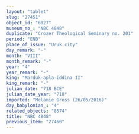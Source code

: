 ```yaml
---
layout: "tablet"
slug: "27451"
object_id: "6027"
museum_no_: "NBC 4848"
duplicate: "Crozer Theological Seminary no. 201"
period: "ENB"
place_of_issue: "Uruk city"
day_remark: "-"
month: "VIII"
month_remark: "-"
year: "4"
year_remark: "-"
king: "Marduk-apla-iddina II"
king_remark: "-"
julian_date: "718 BCE"
julian_date_year: "718"
imported: "Melanie Gross (26/05/2016)"
day_babylonian_: "4"
related_objects: "8574"
title: "NBC 4848"
previous_item: "27460"
---
```

